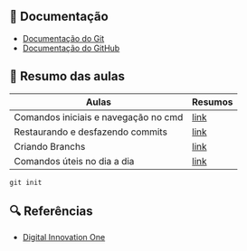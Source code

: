 <!-- # git-github -->

## 📃 Documentação

- [Documentação do Git](https://git-scm.com/docs/git/pt_BR)
- [Documentação do GitHub](https://docs.github.com/pt/get-started/start-your-journey)

## 📔 Resumo das aulas

| Aulas | Resumos |
|-------|---------|
| Comandos iniciais e navegação no cmd | [link](Resumos/aula_1.md) |
| Restaurando e desfazendo commits | [link](Resumos/aula_2.md) |
| Criando Branchs | [link](Resumos/aula_3.md) |
| Comandos úteis no dia a dia | [link](Resumos/aula_4.md) |

```
git init
```

## 🔍 Referências

- [Digital Innovation One]()
